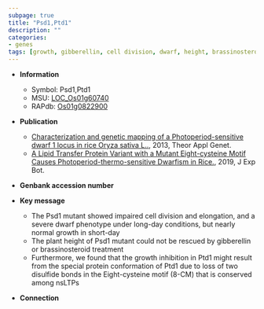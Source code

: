 ```yaml
---
subpage: true
title: "Psd1,Ptd1"
description: ""
categories:
- genes
tags: [growth, gibberellin, cell division, dwarf, height, brassinosteroid]
---
```


* **Information**  
    + Symbol: Psd1,Ptd1  
    + MSU: [LOC_Os01g60740](http://rice.plantbiology.msu.edu/cgi-bin/ORF_infopage.cgi?orf=LOC_Os01g60740)  
    + RAPdb: [Os01g0822900](http://rapdb.dna.affrc.go.jp/viewer/gbrowse_details/irgsp1?name=Os01g0822900)  

* **Publication**  
    + [Characterization and genetic mapping of a Photoperiod-sensitive dwarf 1 locus in rice Oryza sativa L..](http://www.ncbi.nlm.nih.gov/pubmed?term=Characterization+and+genetic+mapping+of+a+Photoperiod-sensitive+dwarf+1+locus+in+rice+Oryza+sativa+L..%5BTitle%5D), 2013, Theor Appl Genet.
    + [A Lipid Transfer Protein Variant with a Mutant Eight-cysteine Motif Causes Photoperiod-thermo-sensitive Dwarfism in Rice.](http://www.ncbi.nlm.nih.gov/pubmed?term=A+Lipid+Transfer+Protein+Variant+with+a+Mutant+Eight-cysteine+Motif+Causes+Photoperiod-thermo-sensitive+Dwarfism+in+Rice.%5BTitle%5D), 2019, J Exp Bot.

* **Genbank accession number**  

* **Key message**  
    + The Psd1 mutant showed impaired cell division and elongation, and a severe dwarf phenotype under long-day conditions, but nearly normal growth in short-day
    + The plant height of Psd1 mutant could not be rescued by gibberellin or brassinosteroid treatment
    + Furthermore, we found that the growth inhibition in Ptd1 might result from the special protein conformation of Ptd1 due to loss of two disulfide bonds in the Eight-cysteine motif (8-CM) that is conserved among nsLTPs

* **Connection**  



